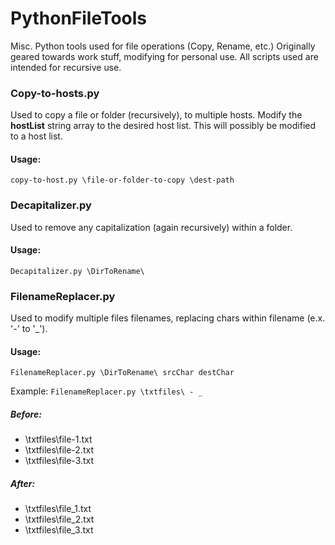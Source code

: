 PythonFileTools
===============

Misc. Python tools used for file operations (Copy, Rename, etc.)
Originally geared towards work stuff, modifying for personal use.
All scripts used are intended for recursive use.


### Copy-to-hosts.py

Used to copy a file or folder (recursively), to multiple hosts.
Modify the **hostList** string array to the desired host list.
This will possibly be modified to a host list.
#### Usage:
`copy-to-host.py \file-or-folder-to-copy \dest-path`


### Decapitalizer.py

Used to remove any capitalization (again recursively) within a folder.
#### Usage:
`Decapitalizer.py \DirToRename\`


### FilenameReplacer.py

Used to modify multiple files filenames, replacing chars within filename (e.x. '-' to '_').
#### Usage:
`FilenameReplacer.py \DirToRename\ srcChar destChar`

Example: `FilenameReplacer.py \txtfiles\ - _`
##### Before:
  * \txtfiles\file-1.txt 
  * \txtfiles\file-2.txt 
  * \txtfiles\file-3.txt 

##### After:
  * \txtfiles\file_1.txt 
  * \txtfiles\file_2.txt 
  * \txtfiles\file_3.txt 
